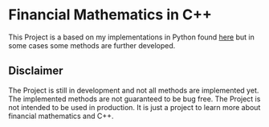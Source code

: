 # Financial Mathematics in C++

This Project is a based on my implementations in Python found [here](https://github.com/ThoranTschoepe/FinancialMathmaticsNotebooks) but in some cases some methods are further developed.

## Disclaimer

The Project is still in development and not all methods are implemented yet. The implemented methods are not guaranteed to be bug free. The Project is not intended to be used in production. It is just a project to learn more about financial mathematics and C++.